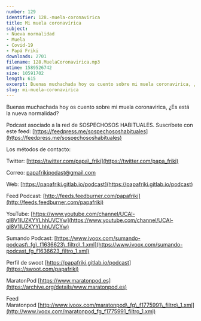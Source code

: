 ```yaml
---
number: 129
identifier: 128.-muela-coronavirica
title: Mi muela coronavírica
subject:
- Nueva normalidad
- Muela
- Covid-19
- Papá Friki
downloads: 2701
filename: 128.MuelaCoronavirica.mp3
mtime: 1589526742
size: 10591702
length: 615
excerpt: Buenas muchachada hoy os cuento sobre mi muela coronavirica, ¿Es está la nueva normalidad?
slug: mi-muela-coronavirica
---
```

Buenas muchachada hoy os cuento sobre mi muela coronavirica, ¿Es está la nueva normalidad?

Podcast asociado a la red de SOSPECHOSOS HABITUALES. Suscríbete con este feed: [https://feedpress.me/sospechososhabituales](https://feedpress.me/sospechososhabituales)

Los métodos de contacto:

Twitter: [https://twitter.com/papa\_friki](https://twitter.com/papa_friki)

Correo: [papafrikipodast@gmail.com](https://archive.org/details/papafrikipodast@gmail.com)

Web: [https://papafriki.gitlab.io/podcast](https://papafriki.gitlab.io/podcast)

Feed Podcast: [http://feeds.feedburner.com/papafriki](http://feeds.feedburner.com/papafriki)

YouTube: [https://www.youtube.com/channel/UCAl-ql8V1IUZKYYLhhUVCYw](https://www.youtube.com/channel/UCAl-ql8V1IUZKYYLhhUVCYw)

Sumando Podcast: [https://www.ivoox.com/sumando-podcast\_fg\_f1636623\_filtro\_1.xml](https://www.ivoox.com/sumando-podcast_fg_f1636623_filtro_1.xml)

Perfil de swoot [https://papafriki.gitlab.io/podcast](https://swoot.com/papafriki)

MaratonPod [https://www.maratonpod.es](https://archive.org/details/www.maratonpod.es)

Feed Maratonpod [http://www.ivoox.com/maratonpod\_fg\_f1775991\_filtro\_1.xml](http://www.ivoox.com/maratonpod_fg_f1775991_filtro_1.xml)